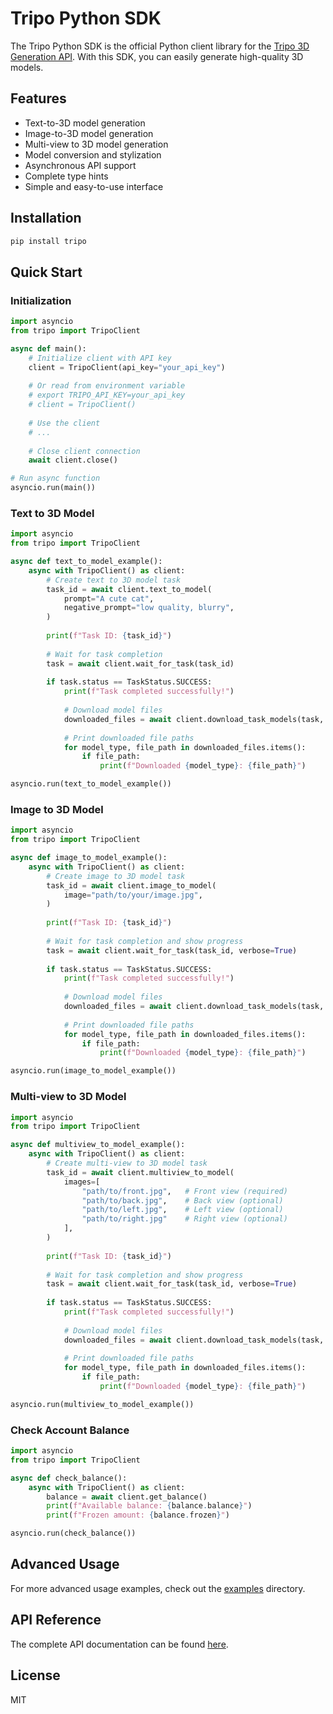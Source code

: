 # Tripo Python SDK

The Tripo Python SDK is the official Python client library for the [Tripo 3D Generation API](https://tripo3d.ai/). With this SDK, you can easily generate high-quality 3D models.

## Features

- Text-to-3D model generation
- Image-to-3D model generation
- Multi-view to 3D model generation
- Model conversion and stylization
- Asynchronous API support
- Complete type hints
- Simple and easy-to-use interface

## Installation

```bash
pip install tripo
```

## Quick Start

### Initialization

```python
import asyncio
from tripo import TripoClient

async def main():
    # Initialize client with API key
    client = TripoClient(api_key="your_api_key")
    
    # Or read from environment variable
    # export TRIPO_API_KEY=your_api_key
    # client = TripoClient()
    
    # Use the client
    # ...
    
    # Close client connection
    await client.close()

# Run async function
asyncio.run(main())
```

### Text to 3D Model

```python
import asyncio
from tripo import TripoClient

async def text_to_model_example():
    async with TripoClient() as client:
        # Create text to 3D model task
        task_id = await client.text_to_model(
            prompt="A cute cat",
            negative_prompt="low quality, blurry",
        )
        
        print(f"Task ID: {task_id}")
        
        # Wait for task completion
        task = await client.wait_for_task(task_id)
        
        if task.status == TaskStatus.SUCCESS:
            print(f"Task completed successfully!")
            
            # Download model files
            downloaded_files = await client.download_task_models(task, "./output")
            
            # Print downloaded file paths
            for model_type, file_path in downloaded_files.items():
                if file_path:
                    print(f"Downloaded {model_type}: {file_path}")

asyncio.run(text_to_model_example())
```

### Image to 3D Model

```python
import asyncio
from tripo import TripoClient

async def image_to_model_example():
    async with TripoClient() as client:
        # Create image to 3D model task
        task_id = await client.image_to_model(
            image="path/to/your/image.jpg",
        )
        
        print(f"Task ID: {task_id}")
        
        # Wait for task completion and show progress
        task = await client.wait_for_task(task_id, verbose=True)
        
        if task.status == TaskStatus.SUCCESS:
            print(f"Task completed successfully!")
            
            # Download model files
            downloaded_files = await client.download_task_models(task, "./output")
            
            # Print downloaded file paths
            for model_type, file_path in downloaded_files.items():
                if file_path:
                    print(f"Downloaded {model_type}: {file_path}")

asyncio.run(image_to_model_example())
```

### Multi-view to 3D Model

```python
import asyncio
from tripo import TripoClient

async def multiview_to_model_example():
    async with TripoClient() as client:
        # Create multi-view to 3D model task
        task_id = await client.multiview_to_model(
            images=[
                "path/to/front.jpg",   # Front view (required)
                "path/to/back.jpg",    # Back view (optional)
                "path/to/left.jpg",    # Left view (optional)
                "path/to/right.jpg"    # Right view (optional)
            ],
        )
        
        print(f"Task ID: {task_id}")
        
        # Wait for task completion and show progress
        task = await client.wait_for_task(task_id, verbose=True)
        
        if task.status == TaskStatus.SUCCESS:
            print(f"Task completed successfully!")
            
            # Download model files
            downloaded_files = await client.download_task_models(task, "./output")
            
            # Print downloaded file paths
            for model_type, file_path in downloaded_files.items():
                if file_path:
                    print(f"Downloaded {model_type}: {file_path}")

asyncio.run(multiview_to_model_example())
```

### Check Account Balance

```python
import asyncio
from tripo import TripoClient

async def check_balance():
    async with TripoClient() as client:
        balance = await client.get_balance()
        print(f"Available balance: {balance.balance}")
        print(f"Frozen amount: {balance.frozen}")

asyncio.run(check_balance())
```

## Advanced Usage

For more advanced usage examples, check out the [examples](https://github.com/tripo3d/tripo-python-sdk/tree/main/examples) directory.

## API Reference

The complete API documentation can be found [here](https://github.com/tripo3d/tripo-python-sdk/blob/main/docs/API.md).

## License

MIT 